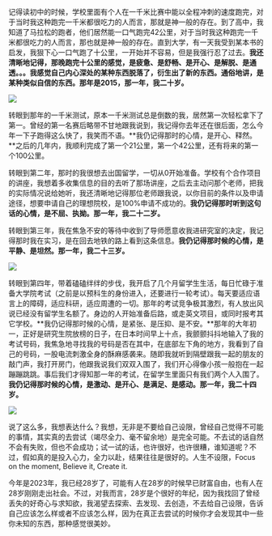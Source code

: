 记得读初中的时候，学校里面有个人在一千米比赛中能以全程冲刺的速度跑完，对于当时我这种跑完一千米都很吃力的人而言，那就是神一般的存在。到了高中，我知道了马拉松的跑者，他们居然能一口气跑完42公里，对于当时我这种跑完一千米都很吃力的人而言，那也就是神一般的存在。直到大学，有一天我受到某本书的启发，我狠下心一口气跑了十公里，一开始并不容易，但是我强行忍了过去。**我还清晰地记得，那晚跑完十公里的感觉，是疲惫、是舒畅、**是**开心、**是**解脱、**是**通透。。。我感觉自己内心深处的某种东西脱落了，衍生出了新的东西。通俗地讲，是某种类似自信的东西。那年是2015，那一年，我二十岁。**

![](https://rolen.wiki/wp-content/uploads/2023/07/Xnip2023-07-02_11-10-47-1.jpg)

转眼到那年的一千米测试，原本一千米测试总是倒数的我，居然第一次轻松拿下了第一。曾经的第一名赛后略带不甘地跟我说到，我记得你去年还在很后面，怎么今年一下子跑得这么快了，我笑而不语。**我仍记得那时的心情，是开心、释然。**之后的几年内，我顺利完成了第一个21公里，第一个42公里，还有将来的第一个100公里。

转眼到第二年，那时的我很想去出国留学，一切从0开始准备。学校有个合作项目的讲座，我想着多收集信息的目的去听了那场讲座，之后去主动问那个老师，把我的实际情况说给她听，我还清晰地记得那位老师跟我说，以你目前的条件以及申请途径，想要申请自己的理想院校，是100%申请不成功的。**我仍记得那时听到这句话的心情，是不屈、执拗。那一年，我二十二岁。**

转眼到第三年，我在焦急不安的等待中收到了导师愿意收我进研究室的决定，我记得那时我在实习，是在回去地铁的路上看到这条信息。**我仍记得那时候的心情，是平静、是坦然。那一年，我二十三岁。**

![](https://rolen.wiki/wp-content/uploads/2023/07/Xnip2023-07-02_11-44-07-527x1024.jpg)

转眼到第四年，带着磕磕绊绊的步伐，我开启了几个月留学生生活，每日忙碌于准备大学院考试（之前是以预科生的身份进入，还要进行一轮考试）。每天要适应语言上的障碍，适应科研，适应周遭的一切。那年的考试竞争极其激烈，有人放出风说已经没有留学生名额了。身边的人开始准备后路，或走英文项目，或同时报考其它学校。**我仍记得那时候的心情，是紧张、是压抑、是不安。**那年的大年初一，正好是研究生院放榜的日子，在日本时间早上十点，我颤颤抖抖地输入了我的考试号码，我焦急地寻找我的号码是否在其中，在底部左下角的地方，我看到了自己的号码，一股电流刺激全身的酥麻感袭来。随即我就听到隔壁跟我一起的朋友的敲门声，我打开房门，他跟我说我们双双入围了，我们开心得像小孩一般抱在一起蹦蹦跳跳。事后我们才得知那一年的考试，在留学生里面只有我们两个人入围了。**我仍记得那时候的心情，是激动、是开心、是满足、是感动。那一年，我二十四岁。**

![](https://rolen.wiki/wp-content/uploads/2023/07/2018-2-16-679x1024.jpeg)

说了这么多，我想表达什么？我想，无非是不要给自己设限，曾经自己觉得不可能的事情，其实真的去尝试（竭尽全力、毫不留余地）是完全可能。不去试的话自然不会有失败，但也不会成功；试一试的话，也许很好，也许很糟，谁知道呢？不过，假如真的是投入心力，全力以赴，结果往往是很好的。人生不设限，Focus on the moment, Believe it, Create it.

今年是2023年，我已经28岁了，可能有人在28岁的时候早已财富自由，也有人在28岁刚刚走出社会。不过，对我而言，28岁是个很好的年纪，因为我找回了曾经丢失的好奇心与求知欲，我渴望去探索、去发现、去创造，不去给自己设限，告诉自己应该怎么样或者不应该怎么样，因为在真正去尝试的时候你才会发现其中一些你未知的东西，那种感觉很美妙。